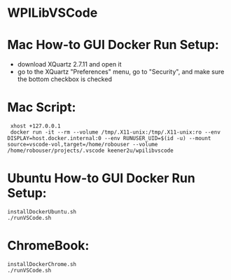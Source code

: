 # WPILibVSCode
# Mac How-to GUI Docker Run Setup:
* download XQuartz 2.7.11 and open it
* go to the XQuartz "Preferences" menu, go to "Security", and make sure the bottom checkbox is checked

# Mac Script:
```
 xhost +127.0.0.1
 docker run -it --rm --volume /tmp/.X11-unix:/tmp/.X11-unix:ro --env DISPLAY=host.docker.internal:0 --env RUNUSER_UID=$(id -u) --mount source=vscode-vol,target=/home/robouser --volume /home/robouser/projects/.vscode keener2u/wpilibvscode
```

# Ubuntu How-to GUI Docker Run Setup:
``` 
installDockerUbuntu.sh
./runVSCode.sh
````
# ChromeBook:
``` 
installDockerChrome.sh
./runVSCode.sh
````
